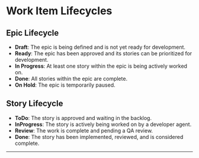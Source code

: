 # Work Item Lifecycles

## Epic Lifecycle
* **Draft**: The epic is being defined and is not yet ready for development.
* **Ready**: The epic has been approved and its stories can be prioritized for development.
* **In Progress**: At least one story within the epic is being actively worked on.
* **Done**: All stories within the epic are complete.
* **On Hold**: The epic is temporarily paused.

## Story Lifecycle
* **ToDo**: The story is approved and waiting in the backlog.
* **InProgress**: The story is actively being worked on by a developer agent.
* **Review**: The work is complete and pending a QA review.
* **Done**: The story has been implemented, reviewed, and is considered complete.

---
